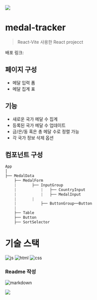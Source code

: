 <img src="https://capsule-render.vercel.app/api?type=waving&color=BDBDC8&height=150&section=header" />

# medal-tracker
> React-Vite 사용한 React projecct

배포 링크:

## 페이지 구성
* 메달 입력 폼
* 메달 집계 표

## 기능
* 새로운 국가 메달 수 집계
* 등록된 국가 메달 수 업데이트
* 금/은/동 혹은 총 메달 수로 정렬 가능
* 각 국가 정보 삭제 옵션

## 컴포넌트 구성
```css
App
│
├── MedalData
    ├── MedalForm
    |		├── InputGroup
    |       	|	├── CountryInput
    |       	|	├── MedalInput
    |		|
    |       	├── ButtonGroup──Button
    |
    ├── Table
	├── Button
	├── SortSelector
```

# 기술 스택
![js](https://img.shields.io/badge/JavaScript-F7DF1E?style=for-the-badge&logo=JavaScript&logoColor=black)
![html](https://img.shields.io/badge/HTML5-E34F26?style=for-the-badge&logo=html5&logoColor=white)
![css](https://img.shields.io/badge/CSS3-1572B6?style=for-the-badge&logo=css3&logoColor=white)

### Readme 작성
![markdown](https://img.shields.io/badge/Markdown-000000?style=for-the-badge&logo=markdown&logoColor=white)

<img src="https://capsule-render.vercel.app/api?type=waving&color=BDBDC8&height=150&section=footer" />
